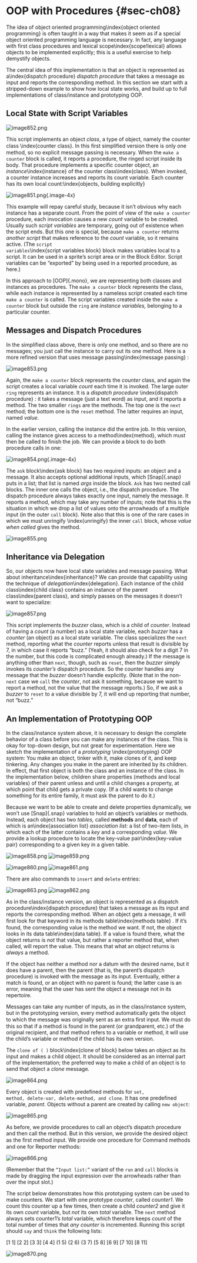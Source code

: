 # OOP with Procedures {#sec-ch08}

The idea of object oriented programming\index{object oriented
programming} is often taught in a way that makes it seem as if a special
object oriented programming language is necessary. In fact, any language
with first class procedures and lexical scope\index{scope!lexical}
allows objects to be implemented explicitly; this is a useful exercise
to help demystify objects.

The central idea of this implementation is that an object is represented
as a\index{dispatch procedure} *dispatch procedure* that takes a
message as input and reports the corresponding method. In this section
we start with a stripped-down example to show how local state works, and
build up to full implementations of class/instance and prototyping OOP.

## Local State with Script Variables

![image852.png](assets/image852.png) <!--  style="width:2.23958in;height:1.51042in" / -->

This script implements an
object *class*, a type of object, namely the counter class
\index{counter class}. In this ﬁrst simplified version there is only
one method, so no explicit message passing is necessary. When the <code>make a
counter</code> block is called, it reports a procedure, the ringed script
inside its body. That procedure implements a specific counter object, an
*instance*\index{instance} of the counter class\index{class}. When
invoked, a counter instance increases and reports its count variable.
Each counter has its own local count:\index{objects, building
explicitly}

![image851.png](assets/image851.png){.image-4x} <!--  style="width:2.23958in;height:1.51042in" / -->

This example will repay careful study, because it isn’t obvious why each
instance has a separate count. From the point of view of the <code>make a
counter</code> procedure, each invocation causes a new <var>count</var> variable to be
created. Usually such *script variables* are temporary, going out of
existence when the script ends. But this one is special, because <code>make a
counter</code> returns *another script* that makes reference to the <var>count</var>
variable, so it remains active. (The <code>script variables</code>\index{script
variables block} block makes variables local to a script. It can be used
in a sprite’s script area or in the Block Editor. Script variables can
be “exported” by being used in a reported procedure, as here.)

In this approach to [OOP]{.mono}, we are representing both classes and instances
as procedures. The <code>make a counter</code> block represents the class, while each
instance is represented by a nameless script created each time <code>make a
counter</code> is called. The script variables created inside the <code>make a
counter</code> block but outside the <code>ring</code> are *instance variables,* belonging
to a particular counter.

## Messages and Dispatch Procedures

 In the simplified class
above, there is only one method, and so there are no messages; you just
call the instance to carry out its one method. Here is a more refined
version that uses message passing\index{message passing} :

![image853.png](assets/image853.png) <!--  style="width:4.41667in;height:3.16667in" / -->

Again, the <code>make a counter</code> block represents the <var>counter</var> class, and again
the script creates a local variable <var>count</var> each time it is invoked. The
large outer <code>ring</code> represents an instance. It is a *dispatch procedure*
\index{dispatch procedure} *:* it takes a message (just a text word) as
input, and it reports a method. The two smaller <code>rings</code> are the methods.
The top one is the <code>next</code> method; the bottom one is the <code>reset</code> method. The
latter requires an input, named <var>value</var>.

In the earlier version, calling the instance did the entire job. In this
version, calling the instance gives access to a method\index{method},
which must then be called to finish the job. We can provide a block to
do both procedure calls in one:

![image854.png](assets/image854.png){.image-4x} <!--  style="width:4.01042in;height:0.70772in" / -->

The <code>ask</code> block\index{ask block} has two required inputs: an object and a
message. It also accepts optional additional inputs, which [Snap]{.snap} puts
in a list; that list is named <var>args</var> inside the block. <code>Ask</code> has two nested
call blocks. The inner one calls the object, i.e., the dispatch
procedure. The dispatch procedure always takes exactly one input, namely
the message. It reports a method, which may take any number of inputs;
note that this is the situation in which we drop a list of values onto
the arrowheads of a multiple input (in the outer <code>call</code> block). Note also
that this is one of the rare cases in which we must unringify
\index{unringify} the inner <code>call</code> block, whose *value when called* gives
the method.

![image855.png](assets/image855.png) <!--  style="width:4.01042in;height:0.70772in" / -->

## Inheritance via Delegation

So, our objects now have local state variables and message passing. What
about inheritance\index{inheritance}? We can provide that capability
using the technique of *delegation*\index{delegation}. Each instance
of the child class\index{child class} contains an instance of the
parent class\index{parent class}, and simply passes on the messages it
doesn’t want to specialize:

![image857.png](assets/image857.png) <!--  style="width:3.8125in;height:3.58333in" / -->

This script implements the <var>buzzer</var> class, which is a child of <var>counter</var>.
Instead of having a <var>count</var> (a number) as a local state variable, each
<var>buzzer</var> has a <var>counter</var> (an object) as a local state variable. The class
specializes the <code>next</code> method, reporting what the <var>counter</var> reports unless
that result is divisible by 7, in which case it reports “buzz.” (Yeah,
it should also check for a digit 7 in the number, but this code is
complicated enough already.) If the message is anything other than <code>next</code>,
though, such as <code>reset</code>, then the <var>buzzer</var> simply invokes its <var>counter’s</var>
dispatch procedure. So the counter handles any message that the <var>buzzer</var>
doesn’t handle explicitly. (Note that in the non-<code>next</code> case we <code>call</code> the
<var>counter</var>, not ask it something, because we want to report a method, not
the value that the message reports.) So, if we ask a <var>buzzer</var> to <code>reset</code> to
a value divisible by 7, it will end up reporting that number, not
“buzz.”

## An Implementation of Prototyping OOP

In the class/instance system above, it is necessary to design the
complete behavior of a class before you can make any instances of the
class. This is okay for top-down design, but not great for
experimentation. Here we sketch the implementation of a *prototyping*
\index{prototyping} OOP system: You make an object, tinker with it, make
clones of it, and keep tinkering. Any changes you make in the parent are
inherited by its children. In effect, that first object is both the
class and an instance of the class. In the implementation below,
children share properties (methods and local variables) of their parent
unless and until a child changes a property, at which point that child
gets a private copy. (If a child wants to change something for its
entire family, it must ask the parent to do it.)

Because we want to be able to create and delete properties dynamically,
we won’t use [Snap]{.snap} variables to hold an object’s variables or methods.
Instead, each object has two *tables,* called **methods** and **data**, each of
which is an\index{association list} *association list:* a list of
two-item lists, in which each of the latter contains a *key* and a
corresponding *value.* We provide a lookup procedure to locate the
key-value pair\index{key-value pair} corresponding to a given key in a
given table.

![image858.png](assets/image858.png) <!--  style="width:3.21528in;height:2.36111in" / -->
![image859.png](assets/image859.png) <!--  style="width:2.625in;height:0.78125in" / -->

![image860.png](assets/image860.png) <!--  style="width:5.60417in;height:1.15625in" / -->
![image861.png](assets/image861.png) <!--  style="width:5.60417in;height:1.15625in" / -->

There are also commands to <code>insert</code> and <code>delete</code> entries:

![image863.png](assets/image863.png) <!--  style="width:3.22917in;height:2.12831in" / -->
![image862.png](assets/image862.png) <!--  style="width:3.71875in;height:1.82639in" / -->

As in the class/instance version, an object is represented as a dispatch
procedure\index{dispatch procedure} that takes a message as its input
and reports the corresponding method. When an object gets a message, it
will ﬁrst look for that keyword in its methods table\index{methods
table} . If it’s found, the corresponding value is the method we want.
If not, the object looks in its data table\index{data table}. If a
value is found there, what the object returns is *not* that value, but
rather a reporter method that, when called, will report the value. This
means that what an object returns is *always* a method.

If the object has neither a method nor a datum with the desired name,
but it does have a parent, then the parent (that is, the parent’s
dispatch procedure) is invoked with the message as its input.
Eventually, either a match is found, or an object with no parent is
found; the latter case is an error, meaning that the user has sent the
object a message not in its repertoire.

Messages can take any number of inputs, as in the class/instance system,
but in the prototyping version, every method automatically gets the
object to which the message was originally sent as an extra ﬁrst input.
We must do this so that if a method is found in the parent (or
grandparent, etc.) of the original recipient, and that method refers to
a variable or method, it will use the child’s variable or method if the
child has its own version.

The
<code>clone of ( )</code> block\index{clone of block} below takes an object as its input
and makes a child object. It should be considered as an internal part of
the implementation; the preferred way to make a child of an object is to
send that object a <var>clone</var> message.

![image864.png](assets/image864.png) <!--  style="width:4.375in;height:7.46944in" / -->

Every
object is created with predefined methods for <code>set, method, delete-var,
delete-method, and clone</code>. It has one predefined variable, <var>parent</var>.
Objects without a parent are created by calling <code>new object</code>:

![image865.png](assets/image865.png) <!--  style="width:1.57292in;height:0.6875in" / -->

As before, we provide procedures to call an object’s dispatch procedure
and then call the method. But in this version, we provide the desired
object as the ﬁrst method input. We provide one procedure for Command
methods and one for Reporter methods:

![image866.png](assets/image866.png) <!--  style="width:1.57292in;height:0.6875in" / -->

(Remember that the <code>“Input list:”</code> variant of the <code>run</code> and <code>call</code> blocks is
made by dragging the input expression over the arrowheads rather than
over the input slot.)

The script below demonstrates how this prototyping system can be used to
make counters. We start with one prototype <var>counter</var>, called <var>counter1</var>. We
count this counter up a few times, then create a child <var>counter2</var> and give
it its own <var>count</var> variable, but *not* its own <var>total</var> variable. The <code>next</code>
method always sets counter1’s <var>total</var> variable, which therefore keeps
<var>count</var> of the total number of times that *any* <var>counter</var> is incremented.
Running this script should <code>say</code> and <code>think</code> the following lists:

\[1 1\] \[2 2\] \[3 3\] \[4 4\] (1 5) (2 6) (3 7) \[5 8\] \[6 9\] \[7 10\] \[8 11\]

![image870.png](assets/image870.png) <!--  style="width:4.20833in;height:4.39583in" / -->
